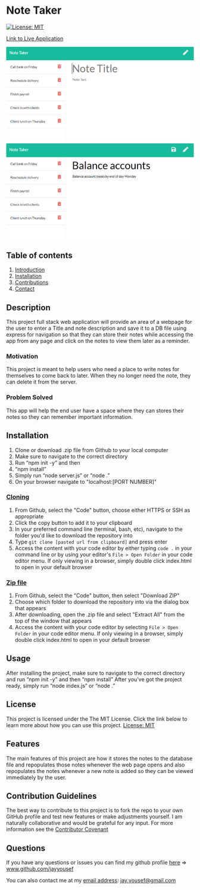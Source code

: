 # Note Taker
[![License: MIT](https://img.shields.io/badge/License-MIT-yellow.svg)](https://opensource.org/licenses/MIT)

[Link to Live Application](https://afternoon-lake-23810.herokuapp.com/)

![Image of Main Page](./assets/note-taker-demo.png)
![Image 2 of Main Page](./assets/note-taker-demo2.png)

## Table of contents
1. [Introduction](#introduction)
2. [Installation](#installation)
3. [Contributions](#contributions)
4. [Contact](#contact)

## Description <a name="introduction"></a>
This project full stack web application will provide an area of a webpage for the user to enter a Title and note description and save it to a DB file using express for navigation so that they can store their notes while accessing the app from any page and click on the notes to view them later as a reminder. 

### Motivation
This project is meant to help users who need a place to write notes for themselves to come back to later. When they no longer need the note, they can delete it from the server.

### Problem Solved
This app will help the end user have a space where they can stores their notes so they can remember important information.
	
## Installation <a name="installation"></a>
1.  Clone or download .zip file from Github to your local computer
2.  Make sure to navigate to the correct directory
3.  Run “npm init -y” and then 
4.  “npm install” 
5.  Simply run “node server.js” or “node .”
6.  On your browser navigate to "localhost:[PORT NUMBER]"

### <ins>Cloning</ins>
1. From Github, select the "Code" button, choose either HTTPS or SSH as appropriate
2. Click the copy button to add it to your clipboard
3. In your preferred command line (terminal, bash, etc), navigate to the folder you'd like to download the repository into
4. Type `git clone [pasted url from clipboard]` and press enter
5. Access the content with your code editor by either typing `code .` in your command line or by using your editor's `File > Open Folder` in your code editor menu. If only viewing in a browser, simply double click index.html to open in your default browser


### <ins>Zip file</ins>
1. From Github, select the "Code" button, then select "Download ZIP"
2. Choose which folder to download the repository into via the dialog box that appears
3. After downloading, open the .zip file and select "Extract All" from the top of the window that appears
4. Access the content with your code editor by selecting `File > Open Folder` in your code editor menu. If only viewing in a browser, simply double click index.html to open in your default browser

## Usage
After installing the project, make sure to navigate to the correct directory and run “npm init -y” and then “npm install” After you’ve got the project ready, simply run “node index.js” or “node .” 



## License 
This project is licensed under the The MIT License. Click the link below to learn more about how you can use this project.
[License: MIT](https://opensource.org/licenses/MIT)

## Features 
The main features of this project are how it stores the notes to the database file and repopulates those notes whenever the web page opens and also repopulates the notes whenever a new note is added so they can be viewed immediately by the user. 

## Contribution Guidelines <a name="contributions"></a>
The best way to contribute to this project is to fork the repo to your own GitHub profile and test new features or make adjustments yourself. I am naturally collaborative and would be grateful for any input.
For more information see the [Contributor Covenant](https://www.contributor-covenant.org/)


## Questions <a name="contact"></a>
If you have any questions or issues you can find my github profile [here](www.github.com/jayyousef) => www.github.com/jayyousef

You can also contact me at my [email address](mailto:jay.yousef@gmail.com): jay.yousef@gmail.com